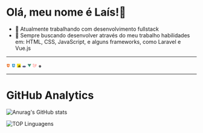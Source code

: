 Olá, meu nome é Laís!👋
=============================

- 🔭 Atualmente trabalhando com desenvolvimento fullstack 
- 🌱 Sempre buscando desenvolver através do meu trabalho habilidades em: HTML, CSS, JavaScript, e alguns frameworks, como Laravel e Vue.js 

 ____________________________________________
<img src="images/html_5-512.png" width="10"> <img src="images/logo-css-3-768.png" width="10"> <img src="images/js-img.png" width="10"> <img src="images/php-img.png" width="10"> <img src="images/vuejs-img.png" width="10"> <img src="images/laravel-img.png" width="10"> <img src="images/figma-img.png" width="10">
_______________________________________


# GitHub Analytics
![Anurag's GitHub stats](https://github-readme-stats.vercel.app/api?username=LaisGalvao&show_icons=true&theme=synthwave)

![TOP Linguagens](https://github-readme-stats.vercel.app/api/top-langs/?username=LaisGalvao&layout=compact&theme=synthwave)  
